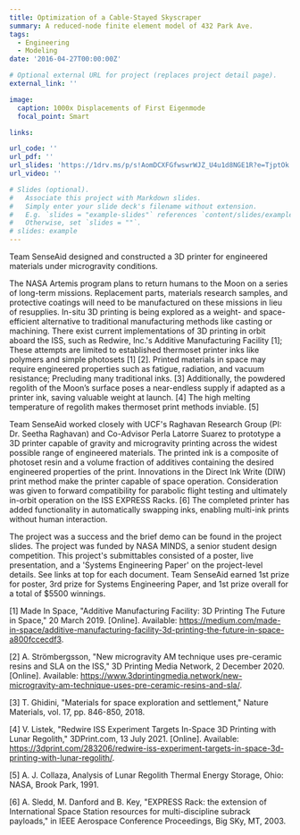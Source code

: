 ```yaml
---
title: Optimization of a Cable-Stayed Skyscraper
summary: A reduced-node finite element model of 432 Park Ave.
tags:
  - Engineering
  - Modeling
date: '2016-04-27T00:00:00Z'

# Optional external URL for project (replaces project detail page).
external_link: ''

image:
  caption: 1000x Displacements of First Eigenmode
  focal_point: Smart

links:

url_code: ''
url_pdf: ''
url_slides: 'https://1drv.ms/p/s!AomDCXFGfwswrWJZ_U4u1d8NGE1R?e=TjptOk'
url_video: ''

# Slides (optional).
#   Associate this project with Markdown slides.
#   Simply enter your slide deck's filename without extension.
#   E.g. `slides = "example-slides"` references `content/slides/example-slides.md`.
#   Otherwise, set `slides = ""`.
# slides: example
---
```


  Team SenseAid designed and constructed a 3D printer for engineered materials under microgravity conditions.

  The NASA Artemis program plans to return humans to the Moon on a series of long-term missions. Replacement parts, materials research samples, and protective coatings will need to be manufactured on these missions in lieu of resupplies. In-situ 3D printing is being explored as a weight- and space-efficient alternative to traditional manufacturing methods like casting or machining. There exist current implementations of 3D printing in orbit aboard the ISS, such as Redwire, Inc.\'s Additive Manufacturing Facility [1]; These attempts are limited to established thermoset printer inks like polymers and simple photosets [1] [2]. Printed materials in space may require engineered properties such as fatigue, radiation, and vacuum resistance; Precluding many traditional inks. [3] Additionally, the powdered regolith of the Moon’s surface poses a near-endless supply if adapted as a printer ink, saving valuable weight at launch. [4] The high melting temperature of regolith makes thermoset print methods inviable. [5]

  Team SenseAid worked closely with UCF\'s Raghavan Research Group (PI: Dr. Seetha Raghavan) and Co-Advisor Perla Latorre Suarez to prototype a 3D printer capable of gravity and microgravity printing across the widest possible range of engineered materials. The printed ink is a composite of photoset resin and a volume fraction of additives containing the desired engineered properties of the print. Innovations in the Direct Ink Write (DIW) print method make the printer capable of space operation. Consideration was given to forward compatibility for parabolic flight testing and ultimately in-orbit operation on the ISS EXPRESS Racks. [6] The completed printer has added functionality in automatically swapping inks, enabling multi-ink prints without human interaction.

  The project was a success and the brief demo can be found in the project slides. The project was funded by NASA MINDS, a senior student design competition. This project's submittables consisted of a poster, live presentation, and a \'Systems Engineering Paper\' on the project-level details. See links at top for each document. Team SenseAid earned 1st prize for poster, 3rd prize for Systems Engineering Paper, and 1st prize overall for a total of $5500 winnings.

[1] Made In Space, "Additive Manufacturing Facility: 3D Printing The Future in Space," 20 March 2019. [Online]. Available: https://medium.com/made-in-space/additive-manufacturing-facility-3d-printing-the-future-in-space-a800fccecdf3.

[2] A. Strömbergsson, "New microgravity AM technique uses pre-ceramic resins and SLA on the ISS," 3D Printing Media Network, 2 December 2020. [Online]. Available: https://www.3dprintingmedia.network/new-microgravity-am-technique-uses-pre-ceramic-resins-and-sla/.

[3] T. Ghidini, "Materials for space exploration and settlement," Nature Materials, vol. 17, pp. 846-850, 2018.

[4] V. Listek, "Redwire ISS Experiment Targets In-Space 3D Printing with Lunar Regolith," 3DPrint.com, 13 July 2021. [Online]. Available: https://3dprint.com/283206/redwire-iss-experiment-targets-in-space-3d-printing-with-lunar-regolith/.

[5] A. J. Collaza, Analysis of Lunar Regolith Thermal Energy Storage, Ohio: NASA, Brook Park, 1991.

[6] A. Sledd, M. Danford and B. Key, "EXPRESS Rack: the extension of International Space Station resources for multi-discipline subrack payloads," in IEEE Aerospace Conference Proceedings, Big SKy, MT, 2003.

